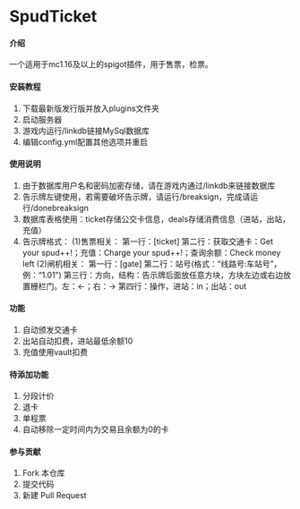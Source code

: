 # SpudTicket

#### 介绍
一个适用于mc1.16及以上的spigot插件，用于售票，检票。

#### 安装教程

1. 下载最新版发行版并放入plugins文件夹
2. 启动服务器
3. 游戏内运行/linkdb链接MySql数据库
4. 编辑config.yml配置其他选项并重启

#### 使用说明

1. 由于数据库用户名和密码加密存储，请在游戏内通过/linkdb来链接数据库
2. 告示牌左键使用，若需要破坏告示牌，请运行/breaksign，完成请运行/donebreaksign
3. 数据库表格使用：ticket存储公交卡信息，deals存储消费信息（进站，出站，充值）
4. 告示牌格式：
   (1)售票相关：
      第一行：[ticket]
      第二行：获取交通卡：Get your spud++!；充值：Charge your spud++!；查询余额：Check money left
   (2)闸机相关：
      第一行：[gate]
      第二行：站号(格式：“线路号:车站号”，例：“1.01”)
      第三行：方向，结构：告示牌后面放任意方块，方块左边或右边放置栅栏门。左：<-；右：->
      第四行：操作，进站：in；出站：out

#### 功能

1. 自动颁发交通卡
2. 出站自动扣费，进站最低余额10
3. 充值使用vault扣费

#### 待添加功能

1. 分段计价
2. 退卡
3. 单程票
4. 自动移除一定时间内为交易且余额为0的卡

#### 参与贡献

1.  Fork 本仓库
2.  提交代码
3.  新建 Pull Request
